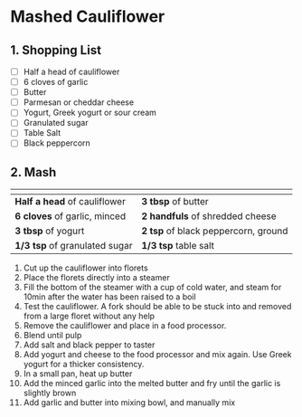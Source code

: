 # Mashed Cauliflower

## 1. Shopping List
- [ ] Half a head of cauliflower
- [ ] 6 cloves of garlic
- [ ] Butter
- [ ] Parmesan or cheddar cheese
- [ ] Yogurt, Greek yogurt or sour cream
- [ ] Granulated sugar
- [ ] Table Salt
- [ ] Black peppercorn

## 2. Mash
|<!-- -->|<!-- -->|
|---|---|
| **Half a head** of cauliflower | **3 tbsp** of butter |
| **6 cloves** of garlic, minced | **2 handfuls** of shredded cheese |
| **3 tbsp** of yogurt | **2 tsp** of black peppercorn, ground |
| **1/3 tsp** of granulated sugar | **1/3 tsp** table salt |

1. Cut up the cauliflower into florets
2. Place the florets directly into a steamer
3. Fill the bottom of the steamer with a cup of cold water, and steam for 10min after the water has been raised to a boil
4. Test the cauliflower. A fork should be able to be stuck into and removed from a large floret without any help
5. Remove the cauliflower and place in a food processor.
6. Blend until pulp
7. Add salt and black pepper to taster
8. Add yogurt and cheese to the food processor and mix again. Use Greek yogurt for a thicker consistency.
9. In a small pan, heat up butter
10. Add the minced garlic into the melted butter and fry until the garlic is slightly brown
11. Add garlic and butter into mixing bowl, and manually mix
